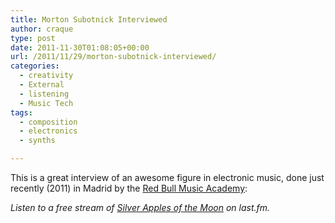 ```yaml
---
title: Morton Subotnick Interviewed
author: craque
type: post
date: 2011-11-30T01:08:05+00:00
url: /2011/11/29/morton-subotnick-interviewed/
categories:
  - creativity
  - External
  - listening
  - Music Tech
tags:
  - composition
  - electronics
  - synths

---
```

This is a great interview of an awesome figure in electronic music, done just recently (2011) in Madrid by the [Red Bull Music Academy][1]:

<!-- iframe plugin v.4.4 wordpress.org/plugins/iframe/ -->

_Listen to a free stream of <a href="http://www.last.fm/music/Morton+Subotnick/The+Silver+Apples+Of+The+Moon" title="Silver Apples of the Moon" target="_blank">Silver Apples of the Moon</a> on last.fm._

 [1]: http://vimeo.com/redbullmusicacademy